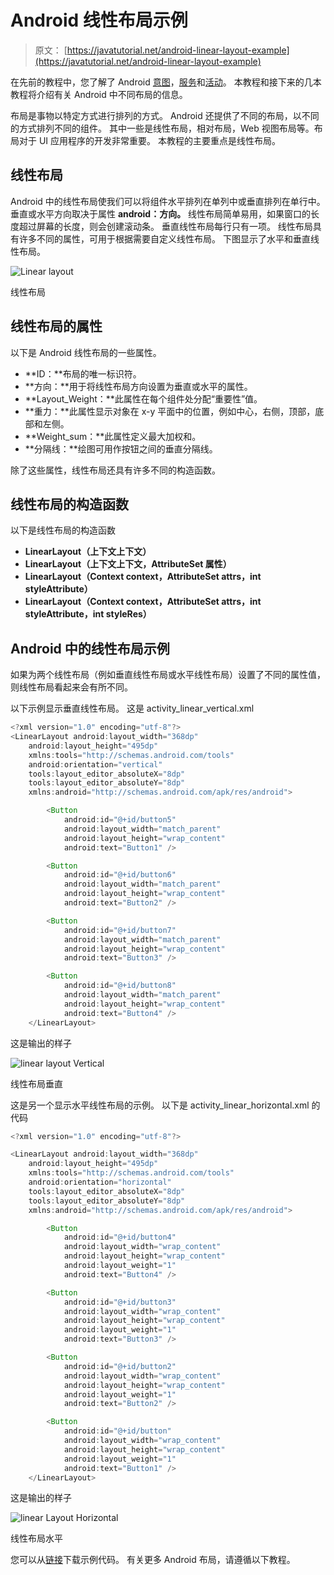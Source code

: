 # Android 线性布局示例

> 原文： [https://javatutorial.net/android-linear-layout-example](https://javatutorial.net/android-linear-layout-example)

在先前的教程中，您了解了 Android [意图](https://javatutorial.net/android-intent-example)，[服务](https://javatutorial.net/android-service-example)和[活动](https://javatutorial.net/android-activity-example)。 本教程和接下来的几本教程将介绍有关 Android 中不同布局的信息。

布局是事物以特定方式进行排列的方式。 Android 还提供了不同的布局，以不同的方式排列不同的组件。 其中一些是线性布局，相对布局，Web 视图布局等。布局对于 UI 应用程序的开发非常重要。 本教程的主要重点是线性布局。

## 线性布局

Android 中的线性布局使我们可以将组件水平排列在单列中或垂直排列在单行中。 垂直或水平方向取决于属性 **android：方向。** 线性布局简单易用，如果窗口的长度超过屏幕的长度，则会创建滚动条。 垂直线性布局每行只有一项。 线性布局具有许多不同的属性，可用于根据需要自定义线性布局。 下图显示了水平和垂直线性布局。

![Linear layout](img/85c2e475ed6c8e6d265a2fa94fa30959.jpg)

线性布局

## 线性布局的属性

以下是 Android 线性布局的一些属性。

*   **ID：**布局的唯一标识符。
*   **方向：**用于将线性布局方向设置为垂直或水平的属性。
*   **Layout_Weight：**此属性在每个组件处分配“重要性”值。
*   **重力：**此属性显示对象在 x-y 平面中的位置，例如中心，右侧，顶部，底部和左侧。
*   **Weight_sum：**此属性定义最大加权和。
*   **分隔线：**绘图可用作按钮之间的垂直分隔线。

除了这些属性，线性布局还具有许多不同的构造函数。

## 线性布局的构造函数

以下是线性布局的构造函数

*   **LinearLayout（上下文上下文）**
*   **LinearLayout（上下文上下文，AttributeSet 属性）**
*   **LinearLayout（Context context，AttributeSet attrs，int styleAttribute）**
*   **LinearLayout（Context context，AttributeSet attrs，int styleAttribute，int styleRes）**

## **Android** 中的线性布局示例

如果为两个线性布局（例如垂直线性布局或水平线性布局）设置了不同的属性值，则线性布局看起来会有所不同。

以下示例显示垂直线性布局。 这是 activity_linear_vertical.xml

```java
<?xml version="1.0" encoding="utf-8"?>
<LinearLayout android:layout_width="368dp"
    android:layout_height="495dp"
    xmlns:tools="http://schemas.android.com/tools"
    android:orientation="vertical"
    tools:layout_editor_absoluteX="8dp"
    tools:layout_editor_absoluteY="8dp"
    xmlns:android="http://schemas.android.com/apk/res/android">

        <Button
            android:id="@+id/button5"
            android:layout_width="match_parent"
            android:layout_height="wrap_content"
            android:text="Button1" />

        <Button
            android:id="@+id/button6"
            android:layout_width="match_parent"
            android:layout_height="wrap_content"
            android:text="Button2" />

        <Button
            android:id="@+id/button7"
            android:layout_width="match_parent"
            android:layout_height="wrap_content"
            android:text="Button3" />

        <Button
            android:id="@+id/button8"
            android:layout_width="match_parent"
            android:layout_height="wrap_content"
            android:text="Button4" />
    </LinearLayout>

```

这是输出的样子

![linear layout Vertical](img/0d585ad0e9bd0aa1c7dcd37a58e1b236.jpg)

线性布局垂直

这是另一个显示水平线性布局的示例。 以下是 activity_linear_horizo​​ntal.xml 的代码

```java
<?xml version="1.0" encoding="utf-8"?>

<LinearLayout android:layout_width="368dp"
    android:layout_height="495dp"
    xmlns:tools="http://schemas.android.com/tools"
    android:orientation="horizontal"
    tools:layout_editor_absoluteX="8dp"
    tools:layout_editor_absoluteY="8dp"
    xmlns:android="http://schemas.android.com/apk/res/android">

        <Button
            android:id="@+id/button4"
            android:layout_width="wrap_content"
            android:layout_height="wrap_content"
            android:layout_weight="1"
            android:text="Button4" />

        <Button
            android:id="@+id/button3"
            android:layout_width="wrap_content"
            android:layout_height="wrap_content"
            android:layout_weight="1"
            android:text="Button3" />

        <Button
            android:id="@+id/button2"
            android:layout_width="wrap_content"
            android:layout_height="wrap_content"
            android:layout_weight="1"
            android:text="Button2" />

        <Button
            android:id="@+id/button"
            android:layout_width="wrap_content"
            android:layout_height="wrap_content"
            android:layout_weight="1"
            android:text="Button1" />
    </LinearLayout>

```

这是输出的样子

![linear Layout Horizontal](img/f71b314144c2a46ab3fd674edfe5908a.jpg)

线性布局水平

您可以从[链接](https://github.com/JavaTutorialNetwork/Tutorials/blob/master/LinearLayoutExample.rar)下载示例代码。 有关更多 Android 布局，请遵循以下教程。